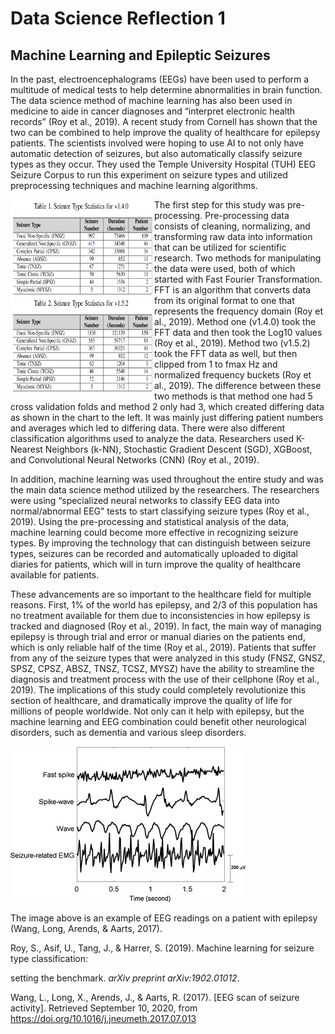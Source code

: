 # Data Science Reflection 1
## Machine Learning and Epileptic Seizures

In the past, electroencephalograms (EEGs) have been used to perform a multitude of medical tests to help determine abnormalities in brain function. The data science method of machine learning has also been used in medicine to aide in cancer diagnoses and “interpret electronic health records” (Roy et al., 2019). A recent study from Cornell has shown that the two can be combined to help improve the quality of healthcare for epilepsy patients. The scientists involved were hoping to use AI to not only have automatic detection of seizures, but also automatically classify seizure types as they occur. They used the Temple University Hospital (TUH) EEG Seizure Corpus to run this experiment on seizure types and utilized preprocessing techniques and machine learning algorithms. 

<img align="left" src="seizuretype.png" width="230" height="310" />
The first step for this study was pre-processing. Pre-processing data consists of cleaning, normalizing, and transforming raw data into information that can be utilized for scientific research. Two methods for manipulating the data were used, both of which started with Fast Fourier Transformation. FFT is an algorithm that converts data from its original format to one that represents the frequency domain (Roy et al., 2019). Method one (v1.4.0) took the FFT data and then took the Log10 values (Roy et al., 2019). Method two (v1.5.2) took the FFT data as well, but then clipped from 1 to fmax Hz and normalized frequency buckets (Roy et al., 2019). The difference between these two methods is that method one had 5 cross validation folds and method 2 only had 3, which created differing data as shown in the chart to the left. It was mainly just differing patient numbers and averages which led to differing data. There were also different classification algorithms used to analyze the data. Researchers used K-Nearest Neighbors (k-NN), Stochastic Gradient Descent (SGD), XGBoost, and Convolutional Neural Networks (CNN) (Roy et al., 2019). 

In addition, machine learning was used throughout the entire study and was the main data science method utilized by the researchers. The researchers were using “specialized neural networks to classify EEG data into normal/abnormal EEG” tests to start classifying seizure types (Roy et al., 2019). Using the pre-processing and statistical analysis of the data, machine learning could become more effective in recognizing seizure types. By improving the technology that can distinguish between seizure types, seizures can be recorded and automatically uploaded to digital diaries for patients, which will in turn improve the quality of healthcare available for patients. 

These advancements are so important to the healthcare field for multiple reasons. First, 1% of the world has epilepsy, and 2/3 of this population has no treatment available for them due to inconsistencies in how epilepsy is tracked and diagnosed (Roy et al., 2019). In fact, the main way of managing epilepsy is through trial and error or manual diaries on the patients end, which is only reliable half of the time (Roy et al., 2019). Patients that suffer from any of the seizure types that were analyzed in this study (FNSZ, GNSZ, SPSZ, CPSZ, ABSZ, TNSZ, TCSZ, MYSZ) have the ability to streamline the diagnosis and treatment process with the use of their cellphone (Roy et al., 2019). The implications of this study could completely revolutionize this section of healthcare, and dramatically improve the quality of life for millions of people worldwide. Not only can it help with epilepsy, but the machine learning and EEG combination could benefit other neurological disorders, such as dementia and various sleep disorders. 

 ![](eegseizure.jpg)

The image above is an example of EEG readings on a patient with epilepsy (Wang, Long, Arends, & Aarts, 2017).



Roy, S., Asif, U., Tang, J., & Harrer, S. (2019). Machine learning for seizure type classification: 

setting the benchmark. *arXiv* *preprint arXiv:1902.01012*. 

Wang, L., Long, X., Arends, J., & Aarts, R. (2017). [EEG scan of seizure activity]. Retrieved September 10, 2020, from https://doi.org/10.1016/j.jneumeth.2017.07.013 

